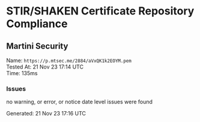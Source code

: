 # STIR/SHAKEN Certificate Repository Compliance

## Martini Security

Name: `https://p.mtsec.me/2884/aVxQK1k2EOYM.pem`\
Tested At: 21 Nov 23 17:14 UTC\
Time: 135ms

### Issues

no warning, or error, or notice date level issues were found

Generated: 21 Nov 23 17:16 UTC